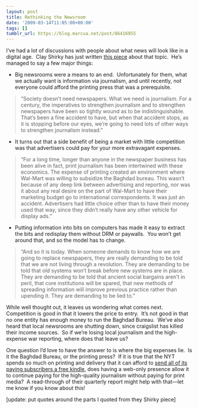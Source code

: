 ```yaml
---
layout: post
title: Rethinking the Newsroom
date: '2009-03-14T11:05:00+00:00'
tags: []
tumblr_url: https://blog.marcua.net/post/86416955
---
```

I’ve had a lot of discussions with people about what news will look like in a digital age.&nbsp; Clay Shirky has just written [this piece](http://www.shirky.com/weblog/2009/03/newspapers-and-thinking-the-unthinkable/ "this piece") about that topic.&nbsp; He’s managed to say a few major things:

- Big newsrooms were a means to an end.&nbsp; Unfortunately for them, what we actually want is information via journalism, and until recently, not everyone could afford the printing press that was a prerequisite.

> “Society doesn’t need newspapers. What we need is journalism. For a century, the imperatives to strengthen journalism and to strengthen newspapers have been so tightly wound as to be indistinguishable. That’s been a fine accident to have, but when that accident stops, as it is stopping before our eyes, we’re going to need lots of other ways to strengthen journalism instead.”

- It turns out that a side benefit of being a market with little competition was that advertisers could pay for your more extravagant expenses.

> “For a long time, longer than anyone in the newspaper business has been alive in fact, print journalism has been intertwined with these economics. The expense of printing created an environment where Wal-Mart was willing to subsidize the Baghdad bureau. This wasn’t because of any deep link between advertising and reporting, nor was it about any real desire on the part of Wal-Mart to have their marketing budget go to international correspondents. It was just an accident. Advertisers had little choice other than to have their money used that way, since they didn’t really have any other vehicle for display ads.”

- Putting information into bits on computers has made it easy to extract the bits and redisplay them without DRM or paywalls.&nbsp; You won’t get around that, and so the model has to change.

> “And so it is today. When someone demands to know how we are going to replace newspapers, they are really demanding to be told that we are not living through a revolution. They are demanding to be told that old systems won’t break before new systems are in place. They are demanding to be told that ancient social bargains aren’t in peril, that core institutions will be spared, that new methods of spreading information will improve previous practice rather than upending it. They are demanding to be lied to.”

While well thought out, it leaves us wondering what comes next.&nbsp; Competition is good in that it lowers the price to entry.&nbsp; It’s not good in that no one entity has enough money to run the Baghdad Bureau.&nbsp; We’ve also heard that local newsrooms are shutting down, since craigslist has killed their income sources.&nbsp; So if we’re losing local journalism and the high-expense war reporting, where does that leave us?

One question I’d love to have the answer to is where the big expenses lie.&nbsp; Is it the Baghdad Bureau, or the printing press?&nbsp; If it is true that the NYT spends so much on printing and delivery that it can afford to [send all of its paying subscribers a free kindle](http://www.businessinsider.com/2009/1/printing-the-nyt-costs-twice-as-much-as-sending-every-subscriber-a-free-kindle), does having a web-only presence allow it to continue paying for the high-quality journalism without paying for print media?&nbsp; A read-through of their quarterly report might help with that—let me know if you know about this!

[update: put quotes around the parts I quoted from they Shirky piece]

